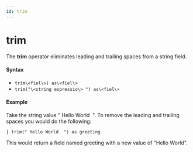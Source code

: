 ```yaml
---
id: trim
---
```


# trim

The **trim** operator eliminates leading and trailing spaces from a
string field.

#### Syntax

* `trim\<fiel\>) as\<fiel\>`
* `trim("\<string expressio\> ") as\<fiel\>`

#### Example

Take the string value " Hello World  ". To remove the leading and
trailing spaces you would do the following:

`| trim(" Hello World  ") as greeting`

This would return a field named greeting with a new value of "Hello
World".
